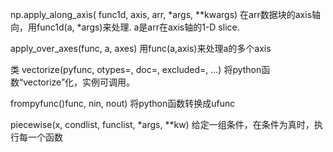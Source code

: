 np.apply\_along\_axis\( func1d, axis, arr,  \*args, \*\*kwargs\) 
在arr数据块的axis轴向，用func1d\(a, \*args\)来处理. a是arr在axis轴的1-D slice.

apply\_over\_axes\(func, a,  axes\)  用func\(a,axis\)来处理a的多个axis

类 vectorize\(pyfunc, otypes=, doc=, excluded=, ...\)  将python函数“vectorize”化，实例可调用。

frompyfunc\(\)func, nin, nout\)     将python函数转换成ufunc

piecewise\(x, condlist, funclist, \*args, \*\*kw\) 给定一组条件，在条件为真时，执行每一个函数